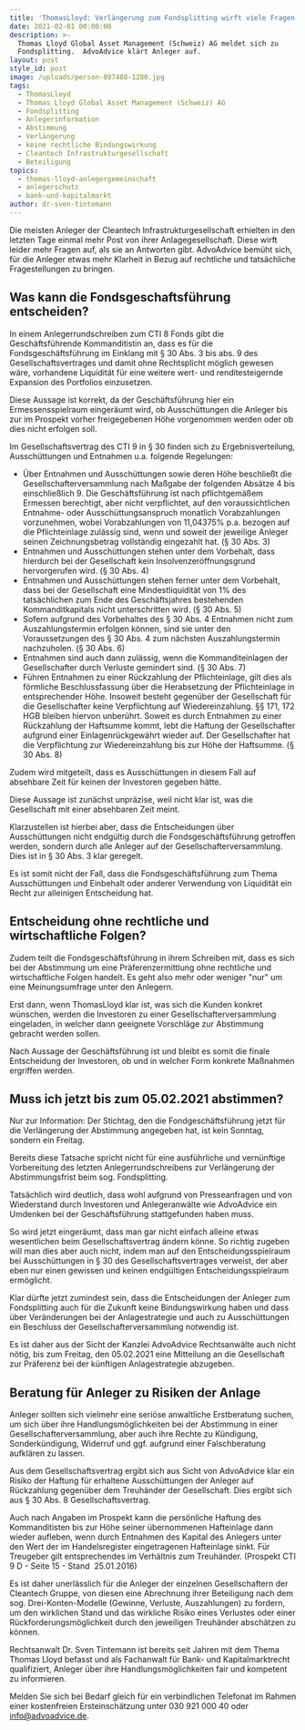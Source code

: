 ```yaml
---
title: 'ThomasLloyd: Verlängerung zum Fondsplitting wirft viele Fragen auf.'
date: 2021-02-01 00:00:00
description: >-
  Thomas Lloyd Global Asset Management (Schweiz) AG meldet sich zu
  Fondsplitting.  AdvoAdvice klärt Anleger auf.
layout: post
style_id: post
image: /uploads/person-897408-1280.jpg
tags:
  - ThomasLloyd
  - Thomas Lloyd Global Asset Management (Schweiz) AG
  - Fondsplitting
  - Anlegerinformation
  - Abstimmung
  - Verlängerung
  - keine rechtliche Bindungswirkung
  - Cleantech Infrastrukturgesellschaft
  - Beteiligung
topics:
  - thomas-lloyd-anlegergemeinschaft
  - anlegerschutz
  - bank-und-kapitalmarkt
author: dr-sven-tintemann
---
```


Die meisten Anleger der Cleantech Infrastrukturgesellschaft erhielten in den letzten Tage einmal mehr Post von ihrer Anlagegesellschaft. Diese wirft leider mehr Fragen auf, als sie an Antworten gibt. AdvoAdvice bemüht sich, für die Anleger etwas mehr Klarheit in Bezug auf rechtliche und tatsächliche Fragestellungen zu bringen.

## Was kann die Fondsgeschaftsführung entscheiden?

In einem Anlegerrundschreiben zum CTI 8 Fonds gibt die Geschäftsführende Kommanditistin an, dass es für die Fondsgeschäftsführung im Einklang mit &sect; 30 Abs. 3 bis abs. 9 des Gesellschaftsvertrages und damit ohne Rechtsplicht möglich gewesen wäre, vorhandene Liquidität für eine weitere wert- und renditesteigernde Expansion des Portfolios einzusetzen.&nbsp;

Diese Aussage ist korrekt, da der Geschäftsführung hier ein Ermessensspielraum eingeräumt wird, ob Ausschüttungen die Anleger bis zur im Prospekt vorher freigegebenen Höhe vorgenommen werden oder ob dies nicht erfolgen soll.&nbsp;

Im Gesellschaftsvertrag des CTI 9 in &sect; 30 finden sich zu Ergebnisverteilung, Ausschüttungen und Entnahmen u.a. folgende Regelungen:

* Über Entnahmen und Ausschüttungen sowie deren Höhe beschlie&szlig;t die Gesellschafterversammlung nach Ma&szlig;gabe der folgenden Absätze 4 bis einschlie&szlig;lich 9. Die Geschäftsführung ist nach pflichtgemä&szlig;em Ermessen berechtigt, aber nicht verpflichtet, auf den voraussichtlichen Entnahme- oder Ausschüttungsanspruch monatlich Vorabzahlungen vorzunehmen, wobei Vorabzahlungen von 11,04375% p.a. bezogen auf die Pflichteinlage zulässig sind, wenn und soweit der jeweilige Anleger seinen Zeichnungsbetrag vollständig eingezahlt hat. (&sect; 30 Abs. 3)
* Entnahmen und Ausschüttungen stehen unter dem Vorbehalt, dass hierdurch bei der Gesellschaft kein Insolvenzeröffnungsgrund hervorgerufen wird. (&sect; 30 Abs. 4)
* Entnahmen und Ausschüttungen stehen ferner unter dem Vorbehalt, dass bei der Gesellschaft eine Mindestliquidität von 1% des tatsächlichen zum Ende des Geschäftsjahres bestehenden Kommanditkapitals nicht unterschritten wird. (&sect; 30 Abs. 5)
* Sofern aufgrund des Vorbehaltes des &sect; 30 Abs. 4 Entnahmen nicht zum Auszahlungstermin erfolgen können, sind sie unter den Voraussetzungen des &sect; 30 Abs. 4 zum nächsten Auszahlungstermin nachzuholen. (&sect; 30 Abs. 6)
* Entnahmen sind auch dann zulässig, wenn die Kommanditeinlagen der Gesellschafter durch Verluste gemindert sind. (&sect; 30 Abs. 7)
* Führen Entnahmen zu einer Rückzahlung der Pflichteinlage, gilt dies als förmliche Beschlussfassung über die Herabsetzung der Pflichteinlage in entsprechender Höhe. Insoweit besteht gegenüber der Gesellschaft für die Gesellschafter keine Verpflichtung auf Wiedereinzahlung. &sect;&sect; 171, 172 HGB bleiben hiervon unberührt. Soweit es durch Entnahmen zu einer Rückzahlung der Haftsumme kommt, lebt die Haftung der Gesellschafter aufgrund einer Einlagenrückgewährt wieder auf. Der Gesellschafter hat die Verpflichtung zur Wiedereinzahlung bis zur Höhe der Haftsumme. (&sect; 30 Abs. 8)

Zudem wird mitgeteilt, dass es Ausschüttungen in diesem Fall auf absehbare Zeit für keinen der Investoren gegeben hätte.&nbsp;

Diese Aussage ist zunächst unpräzise, weil nicht klar ist, was die Gesellschaft mit einer absehbaren Zeit meint.

Klarzustellen ist hierbei aber, dass die Entscheidungen über Ausschüttungen nicht endgültig durch die Fondsgeschäftsführung getroffen werden, sondern durch alle Anleger auf der Gesellschafterversammlung. Dies ist in &sect; 30 Abs. 3 klar geregelt.

Es ist somit nicht der Fall, dass die Fondsgeschäftsführung zum Thema Ausschüttungen und Einbehalt oder anderer Verwendung von Liquidität ein Recht zur alleinigen Entscheidung hat.&nbsp;

## Entscheidung ohne rechtliche und wirtschaftliche Folgen?

Zudem teilt die Fondsgeschäftsführung in ihrem Schreiben mit, dass es sich bei der Abstimmung um eine Präferenzermittlung ohne rechtliche und wirtschaftliche Folgen handelt. Es geht also mehr oder weniger "nur" um eine Meinungsumfrage unter den Anlegern.&nbsp;

Erst dann, wenn ThomasLloyd klar ist, was sich die Kunden konkret wünschen, werden die Investoren zu einer Gesellschafterversammlung eingeladen, in welcher dann geeignete Vorschläge zur Abstimmung gebracht werden sollen.&nbsp;

Nach Aussage der Geschäftsführung ist und bleibt es somit die finale Entscheidung der Investoren, ob und in welcher Form konkrete Ma&szlig;nahmen ergriffen werden.&nbsp;

## Muss ich jetzt bis zum 05.02.2021 abstimmen?

Nur zur Information: Der Stichtag, den die Fondgeschäftsführung jetzt für die Verlängerung der Abstimmung angegeben hat, ist kein Sonntag, sondern ein Freitag.&nbsp;

Bereits diese Tatsache spricht nicht für eine ausführliche und vernünftige Vorbereitung des letzten Anlegerrundschreibens zur Verlängerung der Abstimmungsfrist beim sog. Fondsplitting.&nbsp;

Tatsächlich wird deutlich, dass wohl aufgrund von Presseanfragen und von Wiederstand durch Investoren und Anlegeranwälte wie AdvoAdvice ein Umdenken bei der Geschäftsführung stattgefunden haben muss.&nbsp;

So wird jetzt eingeräumt, dass man gar nicht einfach alleine etwas wesentlichen beim Gesellschaftsvertrag ändern könne. So richtig zugeben will man dies aber auch nicht, indem man auf den Entscheidungsspielraum bei Ausschüttungen in &sect; 30 des Gesellschaftsvertrages verweist, der aber eben nur einen gewissen und keinen endgültigen Entscheidungsspielraum ermöglicht.&nbsp;

Klar dürfte jetzt zumindest sein, dass die Entscheidungen der Anleger zum Fondsplitting auch für die Zukunft keine Bindungswirkung haben und dass über Veränderungen bei der Anlagestrategie und auch zu Ausschüttungen ein Beschluss der Gesellschafterversammlung notwendig ist.&nbsp;

Es ist daher aus der Sicht der Kanzlei AdvoAdvice Rechtsanwälte auch nicht nötig, bis zum Freitag, den 05.02.2021 eine Mitteilung an die Gesellschaft zur Präferenz bei der künftigen Anlagestrategie abzugeben.&nbsp;

## Beratung für Anleger zu Risiken der Anlage&nbsp;

Anleger sollten sich vielmehr eine seriöse anwaltliche Erstberatung suchen, um sich über ihre Handlungsmöglichkeiten bei der Abstimmung in einer Gesellschafterversammlung, aber auch ihre Rechte zu Kündigung, Sonderkündigung, Widerruf und ggf. aufgrund einer Falschberatung aufklären zu lassen.&nbsp;

Aus dem Gesellschaftsvertrag ergibt sich aus Sicht von AdvoAdvice klar ein Risiko der Haftung für erhaltene Ausschüttungen der Anleger auf Rückzahlung gegenüber dem Treuhänder der Gesellschaft. Dies ergibt sich aus &sect; 30 Abs. 8 Gesellschaftsvertrag.

Auch nach Angaben im Prospekt kann die persönliche Haftung des Kommanditisten bis zur Höhe seiner übernommenen Hafteinlage dann wieder aufleben, wenn durch Entnahmen des Kapital des Anlegers unter den Wert der im Handelsregister eingetragenen Hafteinlage sinkt. Für Treugeber gilt entsprechendes im Verhältnis zum Treuhänder. (Prospekt CTI 9 D - Seite 15 - Stand &nbsp;25.01.2016)

Es ist daher unerlässlich für die Anleger der einzelnen Gesellschaftern der Cleantech Gruppe, von diesen eine Abrechnung ihrer Beteiligung nach dem sog. Drei-Konten-Modelle (Gewinne, Verluste, Auszahlungen) zu fordern, um den wirklichen Stand und das wirkliche Risiko eines Verlustes oder einer Rückforderungsmöglichkeit durch den jeweiligen Treuhänder abschätzen zu können.&nbsp;

Rechtsanwalt Dr. Sven Tintemann ist bereits seit Jahren mit dem Thema Thomas Lloyd befasst und als Fachanwalt für Bank- und Kapitalmarktrecht qualifiziert, Anleger über ihre Handlungsmöglichkeiten fair und kompetent zu informieren.&nbsp;

Melden Sie sich bei Bedarf gleich für ein verbindlichen Telefonat im Rahmen einer kostenfreien Ersteinschätzung unter 030 921 000 40 oder info@advoadvice.de.&nbsp;
